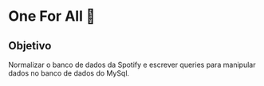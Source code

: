 # One For All 🎵

## Objetivo
Normalizar o banco de dados da Spotify e escrever queries para manipular dados no banco de dados do MySql.
